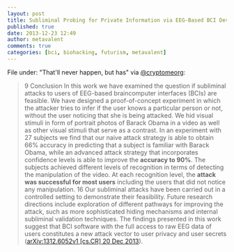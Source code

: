 ```yaml
---
layout: post
title: Subliminal Probing for Private Information via EEG-Based BCI Devices
published: true
date: 2013-12-23 12:49
author: metavalent
comments: true
categories: [bci, biohacking, futurism, metavalent]
---
```

File under: "That'll never happen, but has" via <a href="https://twitter.com/Cryptomeorg" target="_blank">@cryptomeorg</a>:
<blockquote>9 Conclusion
In this work we have examined the question if subliminal attacks to users of EEG-based braincomputer
interfaces (BCIs) are feasible. We have designed a proof-of-concept experiment in which
the attacker tries to infer if the user knows a particular person or not, without the user noticing that
she is being attacked. We hid visual stimuli in form of portrait photos of Barack Obama in a video
as well as other visual stimuli that serve as a contrast. In an experiment with 27 subjects we find that
our naive attack strategy is able to obtain 66% accuracy in predicting that a subject is familiar with
Barack Obama, while an advanced attack strategy that incorporates confidence levels is able to improve
the <strong>accuracy to 90%</strong>. The subjects achieved different levels of recognition in terms of detecting
the manipulation of the video. At each recognition level, the <strong>attack was successful for most users</strong>
including the users that did not notice any manipulation.
16
Our subliminal attacks have been carried out in a controlled setting to demonstrate their feasibility.
Future research directions include exploration of different pathways for improving the attack,
such as more sophisticated hiding mechanisms and internal subliminal validation techniques. The
findings presented in this work suggest that BCI software with the full access to raw EEG data of
users constitutes a new attack vector to user privacy and user secrets (<a href="https://cryptome.org/2013/12/bci-privacy-attack.pdf" target="_blank">arXiv:1312.6052v1 [cs.CR] 20 Dec 2013</a>).</blockquote>
